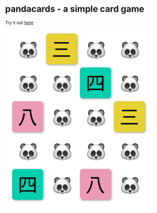 # pandacards - a simple card game

Try it out [here](https://pandacards.vercel.app) 


![pandacards](/public/pandacards.png)
